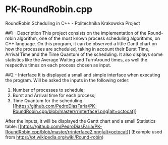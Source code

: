 # PK-RoundRobin.cpp
RoundRobin Scheduling in C++ - Politechnika Krakowska Project

##1 - Description
This project consists on the implementation of the Round-robin algorithm, one of the most known process scheduling algorithms, on C++ language.
On this program, it can be observed a little Gantt chart on how the processes are scheduled, taking in account their Burst Time, Arrival Time and the Time Quantum of the scheduling. It also displays some statistics like the Average Waiting and TurnAround times, as well the respective times on each process chosen as input.

##2 - Interface
It is displayed a small and simple interface when executing the program.
Will be asked the inputs in the following order:
1.	Number of processes to schedule;
2.	Burst and Arrival time for each process;
3.	Time Quantum for the scheduling.
[[https://github.com/PedroDiasFaria/PK-RoundRobin.cpp/blob/master/rrinterface1.png|alt=octocat]]

After the inputs, it will be displayed the Gantt chart and a small Statistics table:
[[https://github.com/PedroDiasFaria/PK-RoundRobin.cpp/blob/master/rrinterface2.png|alt=octocat]]
(Example used from https://pt.wikipedia.org/wiki/Round-robin)
